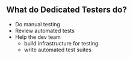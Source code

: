 ## What do Dedicated Testers do?

* Do manual testing
* Review automated tests
* Help the dev team 
   * build infrastructure for testing
   * write automated test suites

